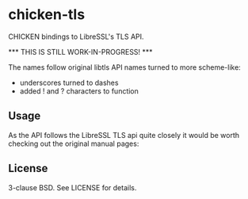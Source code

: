 chicken-tls
==============
CHICKEN bindings to LibreSSL's TLS API.

*** THIS IS STILL WORK-IN-PROGRESS! ***

The names follow original libtls API names turned to more scheme-like:
- underscores turned to dashes
- added ! and ? characters to function


Usage
-----


As the API follows the LibreSSL TLS api quite closely it would be worth checking
out the original manual pages:


License
-------
3-clause BSD. See LICENSE for details.
